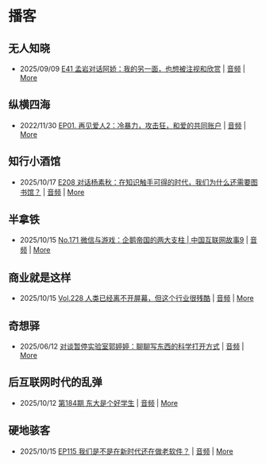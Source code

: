 # 播客

## 无人知晓
- 2025/09/09 [E41 孟岩对话阿娇：我的另一面，也想被注视和欣赏](https://www.xiaoyuzhoufm.com/episode/68bfcc2c9eb4a49300876f19) | [音频](https://dts-api.xiaoyuzhoufm.com/track/611719d3cb0b82e1df0ad29e/68bfcc2c9eb4a49300876f19/media.xyzcdn.net/611719d3cb0b82e1df0ad29e/lnDBqwDZpOI_yE-KjG76ffvJUE0h.m4a) | [More](channels/%E6%97%A0%E4%BA%BA%E7%9F%A5%E6%99%93.md)

## 纵横四海
- 2022/11/30 [EP01. 再见爱人2：冷暴力，攻击狂，和爱的共同账户](https://www.ximalaya.com/sound/592716797) | [音频](https://aod.cos.tx.xmcdn.com/storages/26c6-audiofreehighqps/E9/4E/GKwRIUEHXOodAq7-QQHYdhCw-aacv2-48K.m4a) | [More](channels/%E7%BA%B5%E6%A8%AA%E5%9B%9B%E6%B5%B7.md)

## 知行小酒馆
- 2025/10/17 [E208 对话杨素秋：在知识触手可得的时代，我们为什么还需要图书馆？](https://www.xiaoyuzhoufm.com/episode/68f1b7fc456ffec65e318203) | [音频](https://dts-api.xiaoyuzhoufm.com/track/6013f9f58e2f7ee375cf4216/68f1b7fc456ffec65e318203/media.xyzcdn.net/6013f9f58e2f7ee375cf4216/lvmshpCs_tbjWIpaNw_hHH1t2IKX.m4a) | [More](channels/%E7%9F%A5%E8%A1%8C%E5%B0%8F%E9%85%92%E9%A6%86.md)

## 半拿铁
- 2025/10/15 [No.171 微信与游戏：企鹅帝国的两大支柱 | 中国互联网故事9](https://www.ximalaya.com/sound/920823660) | [音频](https://tk.wavpub.com/WPDL_QZMevTqAhHuSQGpAsEXBqxVwTBPjKjBsvkbnbagJZGXQKJJmTZcqWGQJJy-a2.m4a) | [More](channels/%E5%8D%8A%E6%8B%BF%E9%93%81.md)

## 商业就是这样
- 2025/10/15 [Vol.228 人类已经离不开屏幕，但这个行业很残酷](https://www.ximalaya.com/sound/921348137) | [音频](https://aod.cos.tx.xmcdn.com/storages/d7d6-audiofreehighqps/76/B4/GKwRIJEMxXR4AS0GOAQjCrD_.m4a) | [More](channels/%E5%95%86%E4%B8%9A%E5%B0%B1%E6%98%AF%E8%BF%99%E6%A0%B7.md)

## 奇想驿
- 2025/06/12 [对谈暂停实验室郭婷婷：聊聊写东西的科学打开方式](https://www.xiaoyuzhoufm.com/episode/684adc56574f065721d5960c) | [音频](https://dts-api.xiaoyuzhoufm.com/track/6034daea97755b8fc9c66480/684adc56574f065721d5960c/media.xyzcdn.net/6034daea97755b8fc9c66480/lsg_JvFtGZ36OBuiTLgzYxJmHHUx.m4a) | [More](channels/%E5%A5%87%E6%83%B3%E9%A9%BF.md)

## 后互联网时代的乱弹
- 2025/10/12 [第184期 东大是个好学生](https://hosting.wavpub.cn/pie/ep184/) | [音频](https://tk.wavpub.com/WPDL_RtEsPSpSHRUSvHrYUJNccVDwuMLkkzxQHWsUutQZZMtGwKZkgBcaXBRART-d4.mp3) | [More](channels/%E5%90%8E%E4%BA%92%E8%81%94%E7%BD%91%E6%97%B6%E4%BB%A3%E7%9A%84%E4%B9%B1%E5%BC%B9.md)

## 硬地骇客
- 2025/10/15 [EP115 我们是不是在新时代还在做老软件？](https://www.xiaoyuzhoufm.com/episode/68efb58a2265473020ae0d88) | [音频](https://dts-api.xiaoyuzhoufm.com/track/640ee2438be5d40013fe4a87/68efb58a2265473020ae0d88/media.xyzcdn.net/640ee2438be5d40013fe4a87/lvFmXfRWMmONg9-BsoeIp5D9iJUX.m4a) | [More](channels/%E7%A1%AC%E5%9C%B0%E9%AA%87%E5%AE%A2.md)

